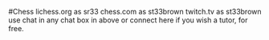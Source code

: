 #Chess
lichess.org as sr33
chess.com as st33brown 
twitch.tv as st33brown 
use chat in any chat box in above
or connect here if you wish a tutor, for free.

